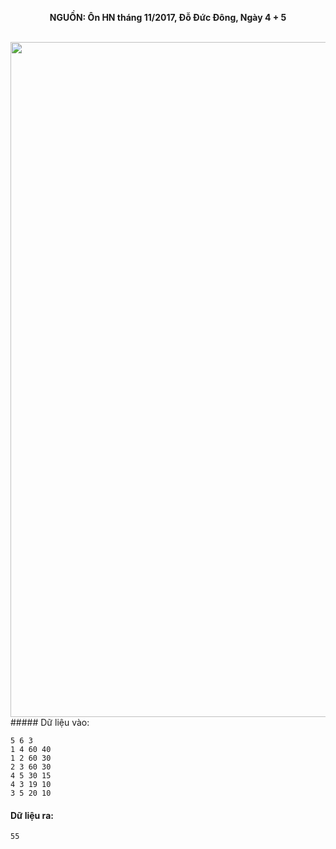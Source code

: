 **<center>NGUỒN: Ôn HN tháng 11/2017, Đỗ Đức Đông, Ngày 4 + 5</center>**
<br>

<img src="/images/problems/1035/school.svg" width=1080px>##### Dữ liệu vào:
```
5 6 3
1 4 60 40
1 2 60 30
2 3 60 30
4 5 30 15
4 3 19 10
3 5 20 10
```

#### Dữ liệu ra:
```
55
```